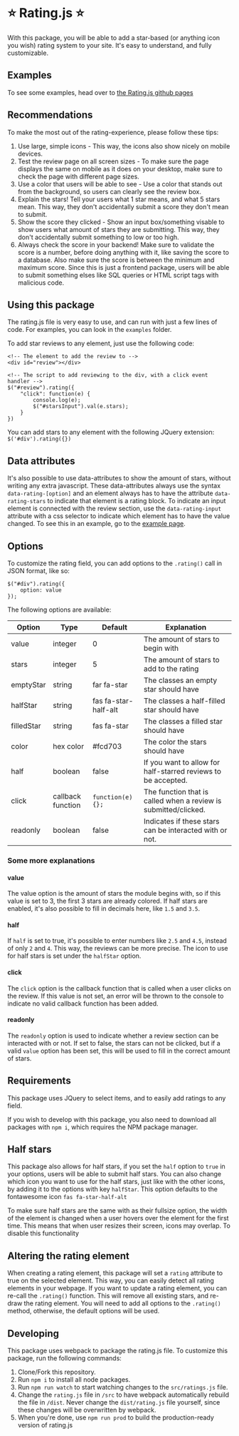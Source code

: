 # ⭐ Rating.js ⭐
With this package, you will be able to add a star-based (or anything icon you wish) rating system to your site. It's easy to understand, and fully customizable.

## Examples
To see some examples, head over to [the Rating.js github pages](https://timyboy12345.github.io/Rating.js/)

## Recommendations
To make the most out of the rating-experience, please follow these tips:
1. Use large, simple icons - This way, the icons also show nicely on mobile devices.
2. Test the review page on all screen sizes - To make sure the page displays the same on mobile as it does on your desktop, make sure to check the page with different page sizes.
3. Use a color that users will be able to see - Use a color that stands out from the background, so users can clearly see the review box.
4. Explain the stars! Tell your users what 1 star means, and what 5 stars mean. This way, they don't accidentally submit a score they don't mean to submit.
5. Show the score they clicked - Show an input box/something visable to show users what amount of stars they are submitting. This way, they don't accidentally submit something to low or too high.
6. Always check the score in your backend! Make sure to validate the score is a number, before doing anything with it, like saving the score to a database. Also make sure the score is between the minimum and maximum score. Since this is just a frontend package, users will be able to submit something elses like SQL queries or HTML script tags with malicious code.

## Using this package
The rating.js file is very easy to use, and can run with just a few lines of code. For examples, you can look in the `examples`  folder.

To add star reviews to any element, just use the following code:
```
<!-- The element to add the review to -->
<div id="review"></div>

<!-- The script to add reviewing to the div, with a click event handler -->
$("#review").rating({
    "click": function(e) {
        console.log(e);
        $("#starsInput").val(e.stars);
    }
})
```

You can add stars to any element with the following JQuery extension: `$('#div').rating({})` 

## Data attributes
It's also possible to use data-attributes to show the amount of stars, without writing any extra javascript. These data-attributes always use the syntax `data-rating-[option]` and an element always has to have the attribute `data-rating-stars` to indicate that element is a rating block. To indicate an input element is connected with the review section, use the `data-rating-input` attribute with a css selector to indicate which element has to have the value changed. To see this in an example, go to the [example page](https://timyboy12345.github.io/Rating.js/#dataReview). 

## Options
To customize the rating field, you can add options to the `.rating()` call in JSON format, like so:
```
$("#div").rating({
    option: value
});
```

The following options are available:

| Option        | Type          | Default      | Explanation           |
|-------------- |---------------|--------------|-----------------------|
| value         | integer       | 0 | The amount of stars to begin with |
| stars         | integer       | 5 | The amount of stars to add to the rating |
| emptyStar     | string        | far fa-star | The classes an empty star should have |
| halfStar      | string        | fas fa-star-half-alt | The classes a half-filled star should have |
| filledStar    | string        | fas fa-star | The classes a filled star should have |
| color         | hex color     | #fcd703 | The color the stars should have |
| half          | boolean       | false | If you want to allow for half-starred reviews to be accepted. |
| click         | callback function | `function(e) {};` | The function that is called when a review is submitted/clicked. |
| readonly      | boolean       | false | Indicates if these stars can be interacted with or not. |

### Some more explanations
#### value
The value option is the amount of stars the module begins with, so if this value is set to 3, the first 3 stars are already colored. If half stars are enabled, it's also possible to fill in decimals here, like `1.5` and `3.5`.

#### half
If `half` is set to true, it's possible to enter numbers like `2.5` and `4.5`, instead of only `2` and `4`. This way, the reviews can be more precise. The icon to use for half stars is set under the `halfStar` option.

#### click
The `click` option is the callback function that is called when a user clicks on the review. If this value is not set, an error will be thrown to the console to indicate no valid callback function has been added.

#### readonly
The `readonly` option is used to indicate whether a review section can be interacted with or not. If set to false, the stars can not be clicked, but if a valid `value` option has been set, this will be used to fill in the correct amount of stars.

## Requirements
This package uses JQuery to select items, and to easily add ratings to any field.

If you wish to develop with this package, you also need to download all packages with `npm i`, which requires the NPM package manager.

## Half stars
This package also allows for half stars, if you set the `half` option to `true` in your options, users will be able to submit half stars. You can also change which icon you want to use for the half stars, just like with the other icons, by adding it to the options with key `halfStar`. This option defaults to the fontawesome icon `fas fa-star-half-alt`

To make sure half stars are the same with as their fullsize option, the width of the element is changed when a user hovers over the element for the first time. This means that when user resizes their screen, icons may overlap. To disable this functionality

## Altering the rating element
When creating a rating element, this package will set a `rating` attribute to true on the selected element. This way, you can easily detect all rating elements in your webpage. If you want to update a rating element, you can re-call the `.rating()` function. This will remove all existing stars, and re-draw the rating element. You will need to add all options to the `.rating()` method, otherwise, the default options will be used.

## Developing
This package uses webpack to package the rating.js file. To customize this package, run the following commands:

1. Clone/Fork this repository.
2. Run `npm i` to install all node packages.
3. Run `npm run watch` to start watching changes to the `src/ratings.js` file.
4. Change the `rating.js` file in `/src` to have webpack automatically rebuild the file in `/dist`. Never change the `dist/rating.js` file yourself, since these changes will be overwritten by webpack.
5. When you're done, use `npm run prod` to build the production-ready version of rating.js
